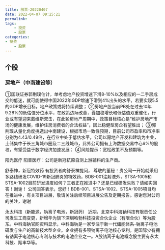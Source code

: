 ```yaml
---
title: 股票-20220407
date: 2022-04-07 09:25:21
permalink:
tags:
    - 投资
    - 股票
categories:
- 投资
    - 股票
---
```



## 个股
### 房地产（中南建设等）
①国联证券郭荆璞估计，单考虑地产投资增速下滑8-10%以及相应的一二手房成交的低迷，就可能使得中国2022年GDP增速下滑到4%出头的水平，若要实现5.5的GDP增长目标，地产政策或将持续调整；
②房地产股当前PB处在过去10年9.28%的低估值分位水平，在政策边际改善，叠加稳增长和低估值双重催化，行业或有望迎来戴维斯双击，在此轮房地产周期中，政策目标核心是“维护房地产市场的健康发展，维护住房消费者的合法权益”，因此稳健型房企有望胜出；
③郭荆璞从量化角度挑选出中南建设，根据市场一致性预期，目前公司市盈率和市净率分别为4.43/0.49倍，在行业中处于低估水平，公司以房地产开发和建筑为主业，土储集中于长三角城市圈及二三线城市，此外公司拥有上海数据交易中心6%的股权，有望受益于数字经济加速发展；
④风险提示：宽松政策不及预期等。


 
阳光医疗 
阳普医疗：公司是新冠抗原自测上游辅料的生产商。



舒泰神，新冠特效药
有投资者向舒泰神提问， 尊敬的董秘！贵公司一开始就采用多路线研发COVID-19新冠肺炎的特效药，BDB-001注射液外，STSA-1005和STSA-1002目前研发进度如何？三者正在推进中？还是已经研发失败？请如实回答！谢谢！ 公司回答表示，您好！BDB-001、STSA-1002、STSA-1005项目均在推进中，有关项目进展，敬请关注后续项目进展公告及定期报告。感谢您对公司的关注，谢谢




永太科技（新能源，钠离子电池，新冠药）
近期，北京中科海钠科技有限责任公司发生工商变更，新增华为旗下深圳哈勃科技投资合伙企业（有限合伙）等为股东。中科海钠官网资料显示，中科海钠是一家专注于新一代储能体系-钠离子电池研发与生产的高新技术型企业。企业拥有多项钠离子电池核心专利，是国际少有拥有钠离子电池核心专利与技术的电池企业之一。A股钠离子电池概念股主要有永太科技、翔丰华等。


